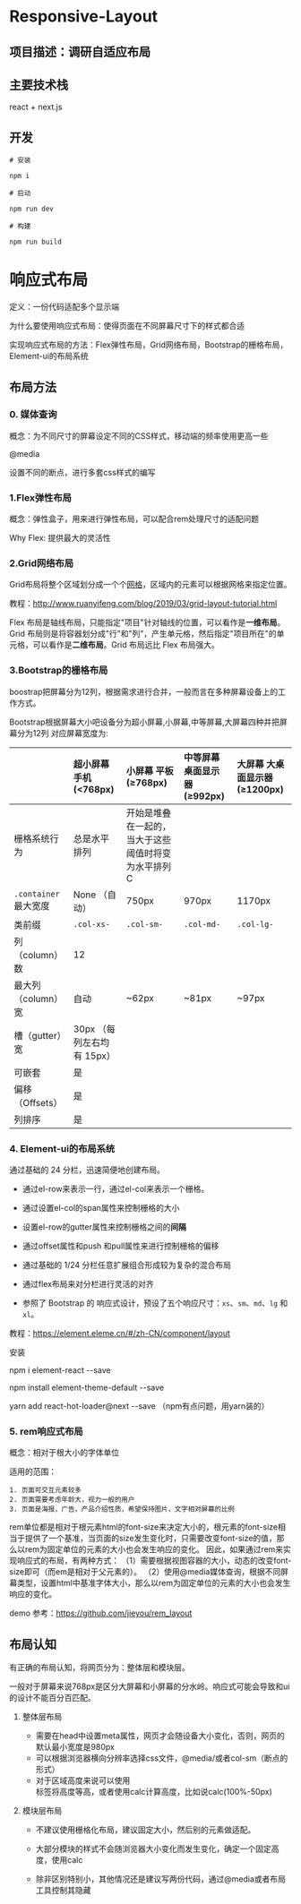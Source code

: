 # Responsive-Layout

## 项目描述：调研自适应布局

## 主要技术栈

react + next.js 

## 开发
```
# 安装

npm i

# 启动

npm run dev

# 构建

npm run build
```
# 响应式布局

定义：一份代码适配多个显示端

为什么要使用响应式布局：使得页面在不同屏幕尺寸下的样式都合适

实现响应式布局的方法：Flex弹性布局，Grid网络布局，Bootstrap的栅格布局，Element-ui的布局系统

## 布局方法

### 0. 媒体查询

概念：为不同尺寸的屏幕设定不同的CSS样式，移动端的频率使用更高一些

@media

设置不同的断点，进行多套css样式的编写

### 1.Flex弹性布局

概念：弹性盒子，用来进行弹性布局，可以配合rem处理尺寸的适配问题

Why Flex: 提供最大的灵活性

### 2.Grid网络布局

Grid布局将整个区域划分成一个个[网格](https://so.csdn.net/so/search?q=网格&spm=1001.2101.3001.7020)，区域内的元素可以根据网格来指定位置。

教程：http://www.ruanyifeng.com/blog/2019/03/grid-layout-tutorial.html

Flex 布局是轴线布局，只能指定"项目"针对轴线的位置，可以看作是**一维布局**。Grid 布局则是将容器划分成"行"和"列"，产生单元格，然后指定"项目所在"的单元格，可以看作是**二维布局**。Grid 布局远比 Flex 布局强大。

### 3.Bootstrap的栅格布局

boostrap把屏幕分为12列，根据需求进行合并，一般而言在多种屏幕设备上的工作方式。

Bootstrap根据屏幕大小吧设备分为超小屏幕,小屏幕,中等屏幕,大屏幕四种并把屏幕分为12列
对应屏幕宽度为:

|                       | 超小屏幕 手机 (<768px)     | 小屏幕 平板 (≥768px)                                | 中等屏幕 桌面显示器 (≥992px) | 大屏幕 大桌面显示器 (≥1200px) |
| :-------------------- | :------------------------- | :-------------------------------------------------- | :--------------------------- | :---------------------------- |
| 栅格系统行为          | 总是水平排列               | 开始是堆叠在一起的，当大于这些阈值时将变为水平排列C |                              |                               |
| `.container` 最大宽度 | None （自动）              | 750px                                               | 970px                        | 1170px                        |
| 类前缀                | `.col-xs-`                 | `.col-sm-`                                          | `.col-md-`                   | `.col-lg-`                    |
| 列（column）数        | 12                         |                                                     |                              |                               |
| 最大列（column）宽    | 自动                       | ~62px                                               | ~81px                        | ~97px                         |
| 槽（gutter）宽        | 30px （每列左右均有 15px） |                                                     |                              |                               |
| 可嵌套                | 是                         |                                                     |                              |                               |
| 偏移（Offsets）       | 是                         |                                                     |                              |                               |
| 列排序                | 是                         |                                                     |                              |                               |

### 4. Element-ui的布局系统

通过基础的 24 分栏，迅速简便地创建布局。

* 通过el-row来表示一行，通过el-col来表示一个栅格。

* 通过设置el-col的span属性来控制栅格的大小

* 设置el-row的gutter属性来控制栅格之间的**间隔**

* 通过offset属性和push 和pull属性来进行控制栅格的偏移

* 通过基础的 1/24 分栏任意扩展组合形成较为复杂的混合布局

* 通过flex布局来对分栏进行灵活的对齐

* 参照了 Bootstrap 的 响应式设计，预设了五个响应尺寸：`xs`、`sm`、`md`、`lg` 和 `xl`。

  

教程：https://element.eleme.cn/#/zh-CN/component/layout

安装

npm i element-react --save

npm install element-theme-default --save 

yarn add react-hot-loader@next --save （npm有点问题，用yarn装的）

### 5.  rem响应式布局

概念：相对于根大小的字体单位

适用的范围：

	1. 页面可交互元素较多
	2. 页面需要考虑年龄大，视力一般的用户
	3. 页面是海报，广告，产品介绍性质，希望保持图片，文字相对屏幕的比例

rem单位都是相对于根元素html的font-size来决定大小的，根元素的font-size相当于提供了一个基准，当页面的size发生变化时，只需要改变font-size的值，那么以rem为固定单位的元素的大小也会发生响应的变化。
因此，如果通过rem来实现响应式的布局，有两种方式：
（1）需要根据视图容器的大小，动态的改变font-size即可（而em是相对于父元素的）。
（2）使用@media媒体查询，根据不同屏幕类型，设置html中基准字体大小，那么以rem为固定单位的元素的大小也会发生响应的变化。

demo 参考：https://github.com/jieyou/rem_layout

## 布局认知

有正确的布局认知，将网页分为：整体层和模块层。

一般对于屏幕来说768px是区分大屏幕和小屏幕的分水岭。响应式可能会导致和ui的设计不能百分百匹配。

1. 整体层布局
   * 需要在head中设置meta属性，网页才会随设备大小变化，否则，网页的默认最小宽度是980px
   * 可以根据浏览器横向分辨率选择css文件，@media/或者col-sm（断点的形式）
   * 对于区域高度来说可以使用<aside>标签将高度等高，或者使用calc计算高度，比如说calc(100%-50px)

2. 模块层布局

   * 不建议使用栅格化布局，建议固定大小，然后别的元素做适配。

   * 大部分模块的样式不会随浏览器大小变化而发生变化，确定一个固定高度，使用calc

   * 除非区别特别小，其他情况还是建议写两份代码，通过@media或者布局工具控制其隐藏

